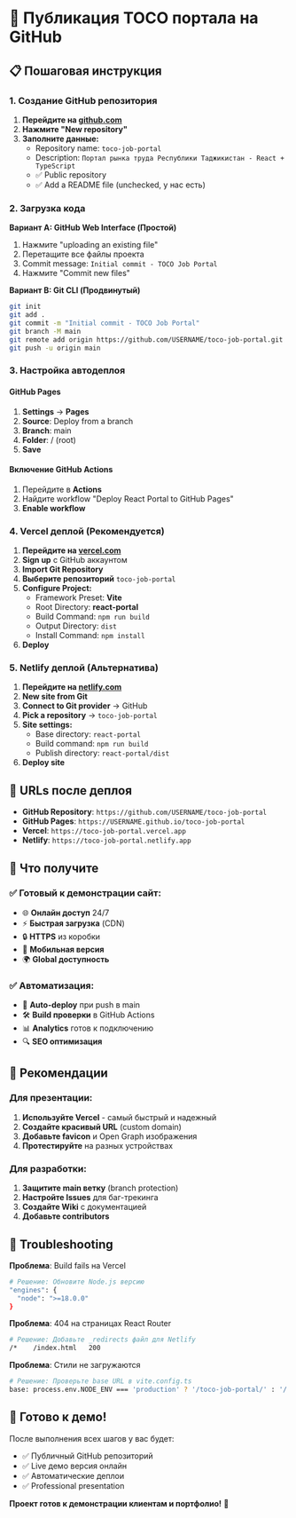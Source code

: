# 🚀 Публикация TOCO портала на GitHub

## 📋 Пошаговая инструкция

### 1. Создание GitHub репозитория

1. **Перейдите на [github.com](https://github.com)**
2. **Нажмите "New repository"**
3. **Заполните данные:**
   - Repository name: `toco-job-portal`
   - Description: `Портал рынка труда Республики Таджикистан - React + TypeScript`
   - ✅ Public repository
   - ✅ Add a README file (unchecked, у нас есть)

### 2. Загрузка кода

**Вариант A: GitHub Web Interface (Простой)**
1. Нажмите "uploading an existing file"
2. Перетащите все файлы проекта
3. Commit message: `Initial commit - TOCO Job Portal`
4. Нажмите "Commit new files"

**Вариант B: Git CLI (Продвинутый)**
```bash
git init
git add .
git commit -m "Initial commit - TOCO Job Portal"
git branch -M main
git remote add origin https://github.com/USERNAME/toco-job-portal.git
git push -u origin main
```

### 3. Настройка автодеплоя

#### GitHub Pages
1. **Settings** → **Pages**
2. **Source**: Deploy from a branch
3. **Branch**: main
4. **Folder**: / (root)
5. **Save**

#### Включение GitHub Actions
1. Перейдите в **Actions**
2. Найдите workflow "Deploy React Portal to GitHub Pages"
3. **Enable workflow**

### 4. Vercel деплой (Рекомендуется)

1. **Перейдите на [vercel.com](https://vercel.com)**
2. **Sign up** с GitHub аккаунтом
3. **Import Git Repository**
4. **Выберите репозиторий** `toco-job-portal`
5. **Configure Project:**
   - Framework Preset: **Vite**
   - Root Directory: **react-portal**
   - Build Command: `npm run build`
   - Output Directory: `dist`
   - Install Command: `npm install`
6. **Deploy**

### 5. Netlify деплой (Альтернатива)

1. **Перейдите на [netlify.com](https://netlify.com)**
2. **New site from Git**
3. **Connect to Git provider** → GitHub
4. **Pick a repository** → `toco-job-portal`
5. **Site settings:**
   - Base directory: `react-portal`
   - Build command: `npm run build`
   - Publish directory: `react-portal/dist`
6. **Deploy site**

## 🔗 URLs после деплоя

- **GitHub Repository**: `https://github.com/USERNAME/toco-job-portal`
- **GitHub Pages**: `https://USERNAME.github.io/toco-job-portal`
- **Vercel**: `https://toco-job-portal.vercel.app`
- **Netlify**: `https://toco-job-portal.netlify.app`

## 📱 Что получите

### ✅ Готовый к демонстрации сайт:
- 🌐 **Онлайн доступ** 24/7
- ⚡ **Быстрая загрузка** (CDN)
- 🔒 **HTTPS** из коробки
- 📱 **Мобильная версия**
- 🌍 **Global доступность**

### ✅ Автоматизация:
- 🔄 **Auto-deploy** при push в main
- 🛠️ **Build проверки** в GitHub Actions
- 📊 **Analytics** готов к подключению
- 🔍 **SEO оптимизация**

## 🎯 Рекомендации

### Для презентации:
1. **Используйте Vercel** - самый быстрый и надежный
2. **Создайте красивый URL** (custom domain)
3. **Добавьте favicon** и Open Graph изображения
4. **Протестируйте** на разных устройствах

### Для разработки:
1. **Защитите main ветку** (branch protection)
2. **Настройте Issues** для баг-трекинга
3. **Создайте Wiki** с документацией
4. **Добавьте contributors**

## 🔧 Troubleshooting

**Проблема**: Build fails на Vercel
```bash
# Решение: Обновите Node.js версию
"engines": {
  "node": ">=18.0.0"
}
```

**Проблема**: 404 на страницах React Router
```bash
# Решение: Добавьте _redirects файл для Netlify
/*    /index.html   200
```

**Проблема**: Стили не загружаются
```bash
# Решение: Проверьте base URL в vite.config.ts
base: process.env.NODE_ENV === 'production' ? '/toco-job-portal/' : '/'
```

## 🚀 Готово к демо!

После выполнения всех шагов у вас будет:
- ✅ Публичный GitHub репозиторий
- ✅ Live демо версия онлайн
- ✅ Автоматические деплои
- ✅ Professional presentation

**Проект готов к демонстрации клиентам и портфолио!** 🎉
